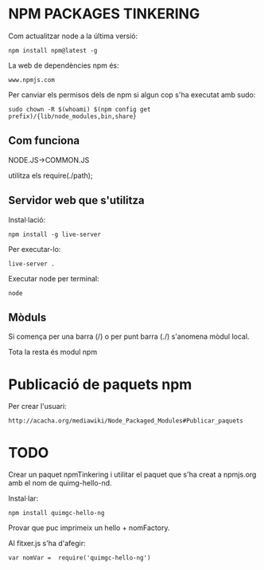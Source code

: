 # NPM PACKAGES TINKERING


Com actualitzar node a la última versió:

    npm install npm@latest -g
 

La web de dependències npm és:

    www.npmjs.com

Per canviar els permisos dels de npm si algun cop s'ha executat amb sudo:

    sudo chown -R $(whoami) $(npm config get prefix)/{lib/node_modules,bin,share}
    


## Com funciona

NODE.JS->COMMON.JS

utilitza els require(./path);


## Servidor web que s'utilitza

Instal·lació:

    npm install -g live-server

Per executar-lo:

    live-server .

Executar node per terminal:

    node


## Mòduls

Si comença per una barra (/) o per punt barra (./) s'anomena mòdul local.

Tota la resta és modul npm


# Publicació de paquets npm

Per crear l'usuari:

    http://acacha.org/mediawiki/Node_Packaged_Modules#Publicar_paquets
    
 

# TODO

Crear un paquet npmTinkering i utilitar el paquet que s'ha creat a npmjs.org amb el nom de quimg-hello-nd.

Instal·lar:

    npm install quimgc-hello-ng

Provar que puc imprimeix un hello + nomFactory.

Al fitxer.js s'ha d'afegir:

    var nomVar =  require('quimgc-hello-ng')
    
